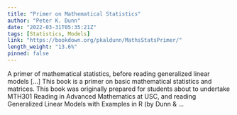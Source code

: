 ```yaml
---
title: "Primer on Mathematical Statistics"
author: "Peter K. Dunn"
date: "2022-03-31T05:35:21Z"
tags: [Statistics, Models]
link: "https://bookdown.org/pkaldunn/MathsStatsPrimer/"
length_weight: "13.6%"
pinned: false
---
```


A primer of mathematical statistics, before reading generalized linear models [...] This book is a primer on basic mathematical statistics and matrices. This book was originally prepared for students about to undertake
MTH301 Reading in Advanced Mathematics at
USC,
and reading
Generalized Linear Models with Examples in R
(by Dunn & ...
